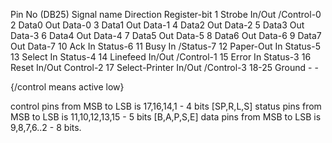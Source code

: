 Pin No (DB25)		Signal name			Direction			Register-bit
1					Strobe				In/Out				/Control-0 			
2					Data0				Out					Data-0
3					Data1				Out					Data-1
4					Data2				Out					Data-2
5					Data3				Out					Data-3
6					Data4				Out					Data-4
7					Data5				Out					Data-5
8					Data6				Out					Data-6
9					Data7				Out					Data-7
10					Ack					In					Status-6
11					Busy				In					/Status-7
12					Paper-Out			In					Status-5
13					Select				In					Status-4
14					Linefeed			In/Out				/Control-1
15					Error				In					Status-3
16					Reset				In/Out				Control-2
17					Select-Printer		In/Out				/Control-3
18-25				Ground				-					-

{/control means active low}

control pins from MSB to LSB is 17,16,14,1 - 4 bits [SP,R,L,S]
status pins from MSB to LSB is 11,10,12,13,15 - 5 bits [B,A,P,S,E]
data pins from MSB to LSB is 9,8,7,6..2 - 8 bits.